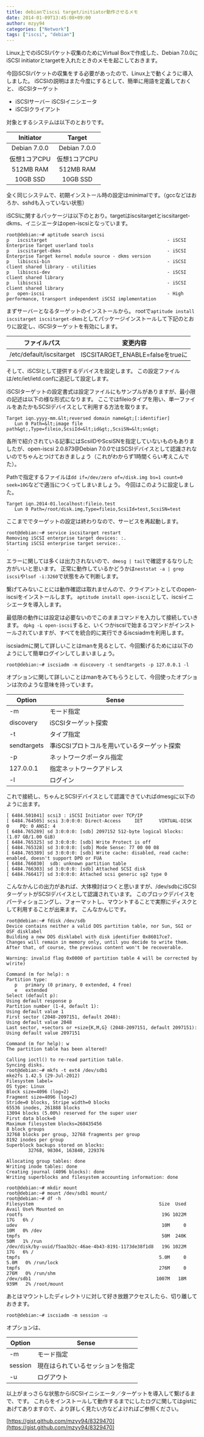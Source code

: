 ```yaml
---
title: debianでiscsi target/initiator動作させるメモ
date: 2014-01-09T13:45:08+09:00
author: mzyy94
categories: ["Network"]
tags: ["iscsi", "debian"]
---
```


Linux上でのiSCSIパケット収集のためにVirtual Boxで作成した、Debian 7.0.0にiSCSI initiatorとtargetを入れたときのメモを起こしておきます。

<!-- more -->

今回iSCSIパケットの収集をする必要があったので、Linux上で動くように導入しました。
iSCSIの説明はまた今度にするとして、簡単に用語を定義しておくと、
iSCSIターゲット
- iSCSIサーバー
iSCSIイニシエータ
- iSCSIクライアント


対象とするシステムは以下のとおりです。

  Initiator |     Target
:----------:|:------------:
Debian 7.0.0| Debian 7.0.0
仮想1コアCPU|仮想1コアCPU
 512MB RAM  | 512MB RAM
 10GB SSD   | 10GB SSD

全く同じシステムで、初期インストール時の設定はminimalです。（gccなどはおろか、sshdも入っていない状態）

iSCSIに関するパッケージは以下のとおり。targetはiscsitargetとiscsitarget-dkms、イニシエータはopen-iscsiとなっています。

```
root@debian:~# aptitude search iscsi
p   iscsitarget                                            - iSCSI Enterprise Target userland tools
p   iscsitarget-dkms                                       - iSCSI Enterprise Target kernel module source - dkms version
p   libiscsi-bin                                           - iSCSI client shared library - utilities
p   libiscsi-dev                                           - iSCSI client shared library
p   libiscsi1                                              - iSCSI client shared library
p   open-iscsi                                             - High performance, transport independent iSCSI implementation
```

まずサーバーとなるターゲットのインストールから。
rootで`aptitude install iscsitarget iscsitarget-dkms`としてパッケージインストールして下記のとおりに設定し、iSCSIターゲットを有効にします。

   ファイルパス |   変更内容
:--------------:|:----------------------:
/etc/default/iscsitarget | ISCSITARGET_ENABLE=falseをtrueに

そして、iSCSIとして提供するデバイスを設定します。
この設定ファイルは/etc/iet/ietd.confに追記して設定します。

iSCSIターゲットの設定書式は設定ファイルにもサンプルがありますが、最小限の記述は以下の様な形式になります。
ここではfileioタイプを用い、単一ファイルをあたかもSCSIデバイスとして利用する方法を取ります。

```
Target iqn.yyyy-mm.&lt;reversed domain name&gt;[:identifier]
   Lun 0 Path=&lt;image file path&gt;,Type=fileio,ScsiId=&lt;id&gt;,ScsiSN=&lt;sn&gt;
```

各所で紹介されている記事にはScsiIDやScsiSNを指定していないものもありましたが、open-iscsi 2.0.873@Debian 7.0.0ではSCSIデバイスとして認識されないのでちゃんとつけておきましょう（これがわからず1時間くらい考えこんでた）。

Pathで指定するファイルは`dd if=/dev/zero of=/disk.img bs=1 count=0 seek=10G`などで適当につくってしまいましょう。
今回はこのように設定しました。

```
Target iqn.2014-01.localhost:fileio.test
   Lun 0 Path=/root/disk.img,Type=fileio,ScsiId=test,ScsiSN=test
```

ここまででターゲットの設定は終わりなので、サービスを再起動します。

```
root@debian:~# service iscsitarget restart
Removing iSCSI enterprise target devices: :.
Starting iSCSI enterprise target service:.
.
```

エラーに関しては多くは出力されないので、`dmesg | tail`で確認するなりした方がいいと思います。
正常に動作しているかどうかは`neststat -a | grep iscsi`や`lsof -i:3260`で状態をみて判断します。

繋げてみないことには動作確認は取れませんので、クライアントとしてのopen-iscsiをインストールします。
`aptitude install open-iscsi`として、iscsiイニシエータを導入します。

最低限の動作には設定は必要ないのでこのままコマンドを入力して接続していきます。
`dpkg -L open-iscsi`すると、いくつかiscsiで始まるコマンドがインストールされていますが、すべてを統合的に実行できるiscsiadmを利用します。

iscsiadmに関して詳しいことはmanを見るとして、今回繋げるためには以下のようにして簡単ログインしてしまいましょう。

```
root@debian:~# iscsiadm -m discovery -t sendtargets -p 127.0.0.1 -l
```

オプションに関して詳しいことはmanをみてもらうとして、今回使ったオプションは次のような意味を持っています。

Option | Sense
-------|-------
-m     | モード指定
discovery|iSCSIターゲット探索
-t     |タイプ指定
sendtargets|準iSCSIプロトコルを用いているターゲット探索
-p|ネットワークポータル指定
 127.0.0.1|指定ネットワークアドレス
-l|ログイン

これで接続し、ちゃんとSCSIデバイスとして認識できていればdmesgに以下のように出ます。

```
[ 6484.501041] scsi3 : iSCSI Initiator over TCP/IP
[ 6484.764505] scsi 3:0:0:0: Direct-Access     IET      VIRTUAL-DISK     0    PQ: 0 ANSI: 4
[ 6484.765289] sd 3:0:0:0: [sdb] 2097152 512-byte logical blocks: (1.07 GB/1.00 GiB)
[ 6484.765325] sd 3:0:0:0: [sdb] Write Protect is off
[ 6484.765328] sd 3:0:0:0: [sdb] Mode Sense: 77 00 00 08
[ 6484.765389] sd 3:0:0:0: [sdb] Write cache: disabled, read cache: enabled, doesn't support DPO or FUA
[ 6484.766030]  sdb: unknown partition table
[ 6484.766303] sd 3:0:0:0: [sdb] Attached SCSI disk
[ 6484.766417] sd 3:0:0:0: Attached scsi generic sg2 type 0
```

こんなかんじの出力があれば、大体検討はつくと思いますが、/dev/sdbにiSCSIターゲットがSCSIデバイスとして認識されています。
このブロックデバイスをパーティショニングし、フォーマットし、マウントすることで実際にディスクとして利用することが出来ます。
こんなかんじです。

```
root@debian:~# fdisk /dev/sdb
Device contains neither a valid DOS partition table, nor Sun, SGI or OSF disklabel
Building a new DOS disklabel with disk identifier 0x86017ce7.
Changes will remain in memory only, until you decide to write them.
After that, of course, the previous content won't be recoverable.

Warning: invalid flag 0x0000 of partition table 4 will be corrected by w(rite)

Command (m for help): n
Partition type:
   p   primary (0 primary, 0 extended, 4 free)
   e   extended
Select (default p):
Using default response p
Partition number (1-4, default 1):
Using default value 1
First sector (2048-2097151, default 2048):
Using default value 2048
Last sector, +sectors or +size{K,M,G} (2048-2097151, default 2097151):
Using default value 2097151

Command (m for help): w
The partition table has been altered!

Calling ioctl() to re-read partition table.
Syncing disks.
root@debian:~# mkfs -t ext4 /dev/sdb1
mke2fs 1.42.5 (29-Jul-2012)
Filesystem label=
OS type: Linux
Block size=4096 (log=2)
Fragment size=4096 (log=2)
Stride=0 blocks, Stripe width=0 blocks
65536 inodes, 261888 blocks
13094 blocks (5.00%) reserved for the super user
First data block=0
Maximum filesystem blocks=268435456
8 block groups
32768 blocks per group, 32768 fragments per group
8192 inodes per group
Superblock backups stored on blocks:
        32768, 98304, 163840, 229376
 
Allocating group tables: done
Writing inode tables: done
Creating journal (4096 blocks): done
Writing superblocks and filesystem accounting information: done
 
root@debian:~# mkdir mount
root@debian:~# mount /dev/sdb1 mount/
root@debian:~# df -h
Filesystem                                              Size  Used Avail Use% Mounted on
rootfs                                                   19G 1022M   17G   6% /
udev                                                     10M     0   10M   0% /dev
tmpfs                                                    50M  240K   50M   1% /run
/dev/disk/by-uuid/f5aa3b2c-46ae-4b43-8191-1173de38f1d8   19G 1022M   17G   6% /
tmpfs                                                   5.0M     0  5.0M   0% /run/lock
tmpfs                                                   276M     0  276M   0% /run/shm
/dev/sdb1                                              1007M   18M  939M   2% /root/mount
```


あとはマウントしたディレクトリに対して好き放題アクセスしたら、切り離しておきます。

```
root@debian:~# iscsiadm -m session -u
```

オプションは、

Option | Sense
-------|-------
-m     | モード指定
session|現在はられているセッションを指定
-u|ログアウト

以上がまっさらな状態からiSCSIイニシエータ／ターゲットを導入して繋げるまで、です。
これらをインストールして動作するまでにしたログに関してはgistにあげてありますので、より詳しく見たい方などよければご参照ください。

[https://gist.github.com/mzyy94/8329470](https://gist.github.com/mzyy94/8329470)
